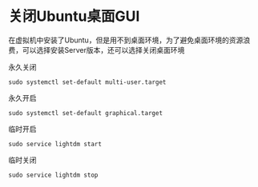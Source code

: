 # 关闭Ubuntu桌面GUI

在虚拟机中安装了Ubuntu，但是用不到桌面环境，为了避免桌面环境的资源浪费，可以选择安装Server版本，还可以选择关闭桌面环境

永久关闭
```
sudo systemctl set-default multi-user.target
```

永久开启
```
sudo systemctl set-default graphical.target
```

临时开启
```
sudo service lightdm start
```

临时关闭
```
sudo service lightdm stop
```